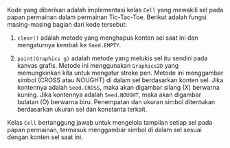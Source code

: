 Kode yang diberikan adalah implementasi kelas `Cell` yang mewakili sel pada papan permainan dalam permainan Tic-Tac-Toe. Berikut adalah fungsi masing-masing bagian dari kode tersebut:

1. `clear()` adalah metode yang menghapus konten sel saat ini dan mengaturnya kembali ke `Seed.EMPTY`.

2. `paint(Graphics g)` adalah metode yang melukis sel itu sendiri pada kanvas grafis. Metode ini menggunakan `Graphics2D` yang memungkinkan kita untuk mengatur stroke pen. Metode ini menggambar simbol (CROSS atau NOUGHT) di dalam sel berdasarkan konten sel. Jika kontennya adalah `Seed.CROSS`, maka akan digambar silang (X) berwarna kuning. Jika kontennya adalah `Seed.NOUGHT`, maka akan digambar bulatan (O) berwarna biru. Penempatan dan ukuran simbol ditentukan berdasarkan ukuran sel dan konstanta terkait.

Kelas `Cell` bertanggung jawab untuk mengelola tampilan setiap sel pada papan permainan, termasuk menggambar simbol di dalam sel sesuai dengan konten sel saat ini.
